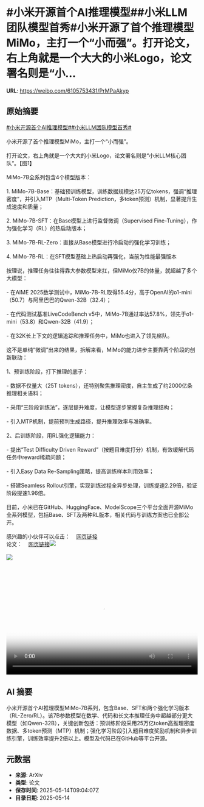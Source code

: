 # #小米开源首个AI推理模型##小米LLM团队模型首秀#小米开源了首个推理模型MiMo，主打一个“小而强”。打开论文，右上角就是一个大大的小米Logo，论文署名则是“小...

**URL**: https://weibo.com/6105753431/PrMPaAkyp

## 原始摘要

<a href="https://m.weibo.cn/search?containerid=231522type%3D1%26t%3D10%26q%3D%23%E5%B0%8F%E7%B1%B3%E5%BC%80%E6%BA%90%E9%A6%96%E4%B8%AAAI%E6%8E%A8%E7%90%86%E6%A8%A1%E5%9E%8B%23&amp;extparam=%23%E5%B0%8F%E7%B1%B3%E5%BC%80%E6%BA%90%E9%A6%96%E4%B8%AAAI%E6%8E%A8%E7%90%86%E6%A8%A1%E5%9E%8B%23" data-hide=""><span class="surl-text">#小米开源首个AI推理模型#</span></a><a href="https://m.weibo.cn/search?containerid=231522type%3D1%26t%3D10%26q%3D%23%E5%B0%8F%E7%B1%B3LLM%E5%9B%A2%E9%98%9F%E6%A8%A1%E5%9E%8B%E9%A6%96%E7%A7%80%23&amp;extparam=%23%E5%B0%8F%E7%B1%B3LLM%E5%9B%A2%E9%98%9F%E6%A8%A1%E5%9E%8B%E9%A6%96%E7%A7%80%23" data-hide=""><span class="surl-text">#小米LLM团队模型首秀#</span></a><br><br>小米开源了首个推理模型MiMo，主打一个“小而强”。<br><br>打开论文，右上角就是一个大大的小米Logo，论文署名则是“小米LLM核心团队“。【图1】<br><br>MiMo-7B全系列包含4个模型版本：<br><br>1. MiMo-7B-Base：基础预训练模型，训练数据规模达25万亿tokens，强调“推理密度”，并引入MTP（Multi-Token Prediction，多token预测）机制，显著提升生成速度和质量；<br><br>2. MiMo-7B-SFT：在Base模型上进行监督微调（Supervised Fine-Tuning），作为强化学习（RL）的热启动版本；<br><br>3. MiMo-7B-RL-Zero：直接从Base模型进行冷启动的强化学习训练；<br><br>4. MiMo-7B-RL：在SFT模型基础上热启动再强化，当前为性能最强版本<br><br>按理说，推理任务往往得靠大参数模型来扛，但MiMo仅7B的体量，就超越了多个大模型：<br><br>- 在AIME 2025数学测试中，MiMo-7B-RL取得55.4分，高于OpenAI的o1-mini（50.7）与阿里巴巴的Qwen-32B（32.4）；<br><br>- 在代码测试基准LiveCodeBench v5中，MiMo-7B通过率达57.8%，领先于o1-mini（53.8）和Qwen-32B（41.9）；<br><br>- 在32K长上下文的逻辑追踪和推理任务中，MiMo也进入了领先梯队。<br><br>这不是单纯“微调”出来的结果，拆解来看，MiMo的能力进步主要靠两个阶段的创新联动：<br><br>1、预训练阶段，打下推理的底子：<br><br>- 数据不仅量大（25T tokens），还特别聚焦推理密度，自主生成了约2000亿条推理相关语料；<br><br>- 采用“三阶段训练法”，逐层提升难度，让模型逐步掌握复杂推理结构；<br><br>- 引入MTP机制，提前预判生成路径，提升推理效率与准确率。<br><br>2、后训练阶段，用RL强化逻辑能力：<br><br>- 提出“Test Difficulty Driven Reward”（按题目难度打分）机制，有效缓解代码任务中reward稀疏问题；<br><br>- 引入Easy Data Re-Sampling策略，提高训练样本利用效率；<br><br>- 搭建Seamless Rollout引擎，实现训练过程全异步处理，训练提速2.29倍，验证阶段提速1.96倍。<br><br>目前，小米已在GitHub、HuggingFace、ModelScope三个平台全面开源MiMo全系列模型，包括Base、SFT及两种RL版本，相关代码与训练方案也已全部公开。<br><br>感兴趣的小伙伴可以点击：<a href="https://weibo.cn/sinaurl?u=https%3A%2F%2Fgithub.com%2FXiaomiMiMo%2FMiMo" data-hide=""><span class="url-icon"><img style="width: 1rem;height: 1rem" src="https://h5.sinaimg.cn/upload/2015/09/25/3/timeline_card_small_web_default.png" referrerpolicy="no-referrer"></span><span class="surl-text">网页链接</span></a><br>论文：<a href="https://weibo.cn/sinaurl?u=https%3A%2F%2Fwww.arxiv.org%2Fabs%2F2505.07608" data-hide=""><span class="url-icon"><img style="width: 1rem;height: 1rem" src="https://h5.sinaimg.cn/upload/2015/09/25/3/timeline_card_small_web_default.png" referrerpolicy="no-referrer"></span><span class="surl-text">网页链接</span></a><img style="" src="https://tvax3.sinaimg.cn/large/006Fd7o3gy1i1f1tz2kmwj310e0w8k47.jpg" referrerpolicy="no-referrer"><br><br><img style="" src="https://tvax1.sinaimg.cn/large/006Fd7o3ly1i1f1win52fj315d0u0mzf.jpg" referrerpolicy="no-referrer"><br><br><br clear="both"><div style="clear: both"></div><video controls="controls" poster="https://tvax2.sinaimg.cn/orj480/006Fd7o3ly1i1f1whr9t3j315d0u0mzf.jpg" style="width: 100%"><source src="https://f.video.weibocdn.com/o0/zHiwZYFFlx08oeNgVF0s010412006V2x0E010.mp4?label=mp4_720p&amp;template=992x720.25.0&amp;ori=0&amp;ps=1CwnkDw1GXwCQx&amp;Expires=1747216952&amp;ssig=N2MBj80BBh&amp;KID=unistore,video"><source src="https://f.video.weibocdn.com/o0/x89kcxbmlx08oeNgR6l2010412003pl50E010.mp4?label=mp4_hd&amp;template=660x480.25.0&amp;ori=0&amp;ps=1CwnkDw1GXwCQx&amp;Expires=1747216952&amp;ssig=N%2FVF0P48%2FR&amp;KID=unistore,video"><source src="https://f.video.weibocdn.com/o0/yRv4n4J1lx08oeNgHkWk0104120022Hj0E010.mp4?label=mp4_ld&amp;template=496x360.25.0&amp;ori=0&amp;ps=1CwnkDw1GXwCQx&amp;Expires=1747216952&amp;ssig=Pk2I27AN35&amp;KID=unistore,video"><p>视频无法显示，请前往<a href="https://video.weibo.com/show?fid=1034%3A5166224800415753" target="_blank" rel="noopener noreferrer">微博视频</a>观看。</p></video>

## AI 摘要

小米开源首个AI推理模型MiMo-7B系列，包含Base、SFT和两个强化学习版本（RL-Zero/RL）。该7B参数模型在数学、代码和长文本推理任务中超越部分更大模型（如Qwen-32B），关键创新包括：预训练阶段采用25万亿token高推理密度数据、多token预测（MTP）机制；强化学习阶段引入题目难度奖励机制和异步训练引擎，训练效率提升2倍以上。模型及代码已在GitHub等平台开源。

## 元数据

- **来源**: ArXiv
- **类型**: 论文
- **保存时间**: 2025-05-14T09:04:07Z
- **目录日期**: 2025-05-14

